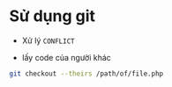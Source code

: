 # Sử dụng git

* Xử lý `CONFLICT`
- lấy code của người khác
```sh
git checkout --theirs /path/of/file.php
```